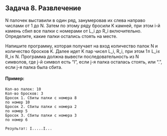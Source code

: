 ## Задача 8. Развлечение
N палочек выставили в один ряд, занумеровав их слева направо числами от 1 до N. 
Затем по этому ряду бросили K камней, при этом i-й камень сбил все палки с номерами от L_i до R_i включительно.
Определите, какие палки остались стоять на месте.

Напишите программу, которая получает на вход количество палок N и количество бросков K. Далее идет K пар чисел L_i, R_i, при этом 1≤ L_i≤ R_i≤ N.
Программа должна вывести последовательность из N символов, где j-й символ есть “I”, если j-я палка осталась стоять, или “.”, если j-я палка была сбита.


#### Пример:
```
Кол-во палок: 10 
Кол-во бросков: 3
Бросок 1. Сбиты палки с номера 8 
по номер 10
Бросок 2. Сбиты палки с номера 2 
по номер 5
Бросок 3. Сбиты палки с номера 3 
по номер 6

Результат: I.....I...

```
